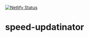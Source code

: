 [![Netlify Status](https://api.netlify.com/api/v1/badges/5a76d116-7a8c-412b-927d-652a95a8f0ad/deploy-status)](https://app.netlify.com/sites/speed-updatinator/deploys)
# speed-updatinator
